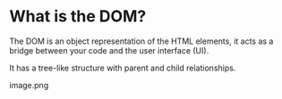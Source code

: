 # What is the DOM?

The DOM is an object representation of the HTML elements, it acts as a bridge between your code and the user interface (UI).  

It has a tree-like structure with parent and child relationships.

image.png